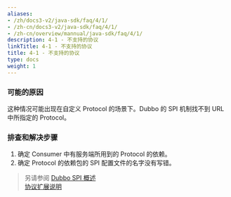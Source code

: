 ```yaml
---
aliases:
- /zh/docs3-v2/java-sdk/faq/4/1/
- /zh-cn/docs3-v2/java-sdk/faq/4/1/
- /zh-cn/overview/mannual/java-sdk/faq/4/1/
description: 4-1 - 不支持的协议
linkTitle: 4-1 - 不支持的协议
title: 4-1 - 不支持的协议
type: docs
weight: 1
---
```







### 可能的原因
这种情况可能出现在自定义 Protocol 的场景下。Dubbo 的 SPI 机制找不到 URL 中所指定的 Protocol。


### 排查和解决步骤
1. 确定 Consumer 中有服务端所用到的 Protocol 的依赖。
2. 确定 Protocol 的依赖包的 SPI 配置文件的名字没有写错。

> 另请参阅
[Dubbo SPI 概述](/zh-cn/overview/mannual/java-sdk/reference-manual/spi/overview/)  
[协议扩展说明](/zh-cn/overview/mannual/java-sdk/reference-manual/spi/description/protocol/)
